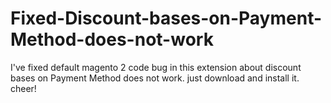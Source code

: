 # Fixed-Discount-bases-on-Payment-Method-does-not-work
I've fixed default magento 2 code bug in this extension about discount bases on Payment Method does not work. just download and install it. cheer!
